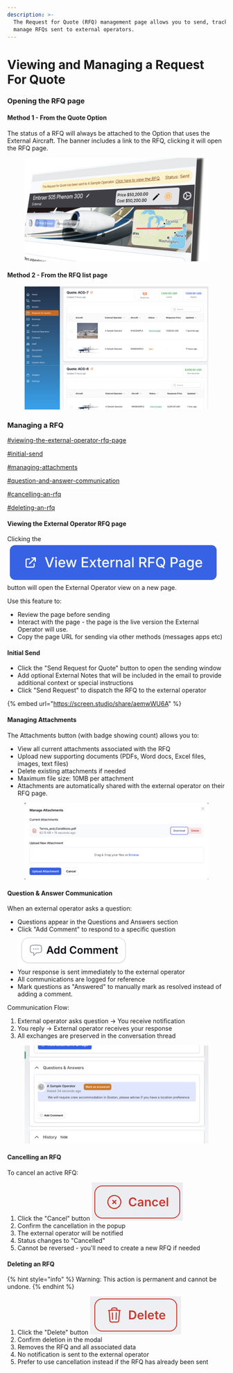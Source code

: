```yaml
---
description: >-
  The Request for Quote (RFQ) management page allows you to send, track, and
  manage RFQs sent to external operators.
---
```


# Viewing and Managing a Request For Quote

### Opening the RFQ page

#### Method 1 - From the Quote Option

The status of a RFQ will always be attached to the Option that uses the External Aircraft.  The banner includes a link to the RFQ, clicking it will open the RFQ page.

<figure><img src="../../.gitbook/assets/banner.png" alt=""><figcaption></figcaption></figure>



#### Method 2 - From the RFQ list page

<figure><img src="../../.gitbook/assets/image (21).png" alt=""><figcaption></figcaption></figure>

### Managing a RFQ

[#viewing-the-external-operator-rfq-page](viewing-and-managing-a-request-for-quote.md#viewing-the-external-operator-rfq-page "mention")

[#initial-send](viewing-and-managing-a-request-for-quote.md#initial-send "mention")

[#managing-attachments](viewing-and-managing-a-request-for-quote.md#managing-attachments "mention")

[#question-and-answer-communication](viewing-and-managing-a-request-for-quote.md#question-and-answer-communication "mention")

[#cancelling-an-rfq](viewing-and-managing-a-request-for-quote.md#cancelling-an-rfq "mention")

[#deleting-an-rfq](viewing-and-managing-a-request-for-quote.md#deleting-an-rfq "mention")



#### Viewing the External Operator RFQ page

Clicking the <img src="../../.gitbook/assets/image (6).png" alt="" data-size="line"> button will open the External Operator view on a new page.

Use this feature to:

* Review the page before sending
* Interact with the page - the page is the live version the External Operator will use.
* Copy the page URL for sending via other methods (messages apps etc)



#### Initial Send

* Click the "Send Request for Quote" button to open the sending window
* Add optional External Notes that will be included in the email to provide additional context or special instructions
* Click "Send Request" to dispatch the RFQ to the external operator

{% embed url="https://screen.studio/share/aemwWU6A" %}



#### Managing Attachments

The Attachments button (with badge showing count) allows you to:

* View all current attachments associated with the RFQ
* Upload new supporting documents (PDFs, Word docs, Excel files, images, text files)
* Delete existing attachments if needed
* Maximum file size: 10MB per attachment
* Attachments are automatically shared with the external operator on their RFQ page.

<figure><img src="../../.gitbook/assets/image (1).png" alt=""><figcaption></figcaption></figure>



#### Question & Answer Communication

When an external operator asks a question:

* Questions appear in the Questions and Answers section
* Click "Add Comment" to respond to a specific question <img src="../../.gitbook/assets/image (5).png" alt="" data-size="line">
* Your response is sent immediately to the external operator
* All communications are logged for reference
* Mark questions as "Answered" to manually mark as resolved instead of adding a comment.

Communication Flow:

1. External operator asks question → You receive notification
2. You reply → External operator receives your response
3. All exchanges are preserved in the conversation thread

<figure><img src="../../.gitbook/assets/image (2).png" alt=""><figcaption></figcaption></figure>



#### &#x20;Cancelling an RFQ

To cancel an active RFQ:

1. Click the "Cancel" button <img src="../../.gitbook/assets/image (3).png" alt="" data-size="line">
2. Confirm the cancellation in the popup
3. The external operator will be notified
4. Status changes to "Cancelled"
5. Cannot be reversed - you'll need to create a new RFQ if needed

#### Deleting an RFQ

{% hint style="info" %}
Warning: This action is permanent and cannot be undone.
{% endhint %}

1. Click the "Delete" button <img src="../../.gitbook/assets/image (4).png" alt="" data-size="line">
2. Confirm deletion in the modal
3. Removes the RFQ and all associated data
4. No notification is sent to the external operator
5. Prefer to use cancellation instead if the RFQ has already been sent
